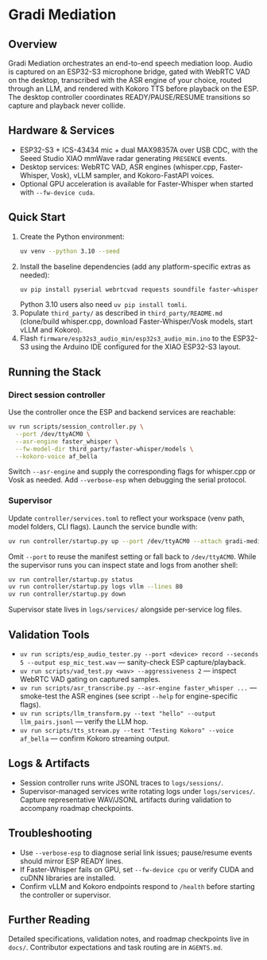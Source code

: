 # Gradi Mediation

## Overview
Gradi Mediation orchestrates an end-to-end speech mediation loop. Audio is captured on an ESP32-S3 microphone bridge, gated with WebRTC VAD on the desktop, transcribed with the ASR engine of your choice, routed through an LLM, and rendered with Kokoro TTS before playback on the ESP. The desktop controller coordinates READY/PAUSE/RESUME transitions so capture and playback never collide.

## Hardware & Services
- ESP32-S3 + ICS-43434 mic + dual MAX98357A over USB CDC, with the Seeed Studio XIAO mmWave radar generating `PRESENCE` events.
- Desktop services: WebRTC VAD, ASR engines (whisper.cpp, Faster-Whisper, Vosk), vLLM sampler, and Kokoro-FastAPI voices.
- Optional GPU acceleration is available for Faster-Whisper when started with `--fw-device cuda`.

## Quick Start
1. Create the Python environment:
   ```bash
   uv venv --python 3.10 --seed
   ```
2. Install the baseline dependencies (add any platform-specific extras as needed):
   ```bash
   uv pip install pyserial webrtcvad requests soundfile faster-whisper vosk numpy
   ```
   Python 3.10 users also need `uv pip install tomli`.
3. Populate `third_party/` as described in `third_party/README.md` (clone/build whisper.cpp, download Faster-Whisper/Vosk models, start vLLM and Kokoro).
4. Flash `firmware/esp32s3_audio_min/esp32s3_audio_min.ino` to the ESP32-S3 using the Arduino IDE configured for the XIAO ESP32-S3 layout.

## Running the Stack

### Direct session controller
Use the controller once the ESP and backend services are reachable:
```bash
uv run scripts/session_controller.py \
  --port /dev/ttyACM0 \
  --asr-engine faster_whisper \
  --fw-model-dir third_party/faster-whisper/models \
  --kokoro-voice af_bella
```
Switch `--asr-engine` and supply the corresponding flags for whisper.cpp or Vosk as needed. Add `--verbose-esp` when debugging the serial protocol.

### Supervisor
Update `controller/services.toml` to reflect your workspace (venv path, model folders, CLI flags). Launch the service bundle with:
```bash
uv run controller/startup.py up --port /dev/ttyACM0 --attach gradi-mediate
```
Omit `--port` to reuse the manifest setting or fall back to `/dev/ttyACM0`. While the supervisor runs you can inspect state and logs from another shell:
```bash
uv run controller/startup.py status
uv run controller/startup.py logs vllm --lines 80
uv run controller/startup.py down
```
Supervisor state lives in `logs/services/` alongside per-service log files.

## Validation Tools
- `uv run scripts/esp_audio_tester.py --port <device> record --seconds 5 --output esp_mic_test.wav` — sanity-check ESP capture/playback.
- `uv run scripts/vad_test.py <wav> --aggressiveness 2` — inspect WebRTC VAD gating on captured samples.
- `uv run scripts/asr_transcribe.py --asr-engine faster_whisper ...` — smoke-test the ASR engines (see script `--help` for engine-specific flags).
- `uv run scripts/llm_transform.py --text "hello" --output llm_pairs.jsonl` — verify the LLM hop.
- `uv run scripts/tts_stream.py --text "Testing Kokoro" --voice af_bella` — confirm Kokoro streaming output.

## Logs & Artifacts
- Session controller runs write JSONL traces to `logs/sessions/`.
- Supervisor-managed services write rotating logs under `logs/services/`.
Capture representative WAV/JSONL artifacts during validation to accompany roadmap checkpoints.

## Troubleshooting
- Use `--verbose-esp` to diagnose serial link issues; pause/resume events should mirror ESP READY lines.
- If Faster-Whisper fails on GPU, set `--fw-device cpu` or verify CUDA and cuDNN libraries are installed.
- Confirm vLLM and Kokoro endpoints respond to `/health` before starting the controller or supervisor.

## Further Reading
Detailed specifications, validation notes, and roadmap checkpoints live in `docs/`. Contributor expectations and task routing are in `AGENTS.md`.
